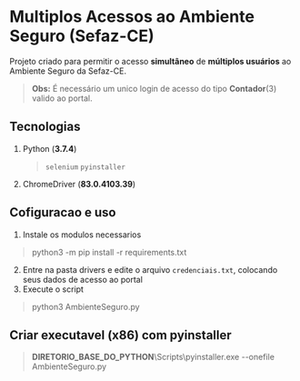 # Multiplos Acessos ao Ambiente Seguro (Sefaz-CE)
Projeto criado para permitir o acesso **simultâneo** de **múltiplos usuários** ao Ambiente Seguro da Sefaz-CE.
> **Obs:** É necessário um unico login de acesso do tipo **Contador**(3) valido ao portal.

## Tecnologias
1. Python (**3.7.4**)
   > `selenium`  `pyinstaller`
   
3. ChromeDriver (**83.0.4103.39**)

## Cofiguracao e uso
1. Instale os modulos necessarios
> python3 -m pip install -r requirements.txt
2. Entre na pasta drivers e edite o arquivo `credenciais.txt`, colocando seus dados de acesso ao portal
3. Execute o script
> python3 AmbienteSeguro.py

## Criar executavel (**x86**) com pyinstaller
> **DIRETORIO_BASE_DO_PYTHON**\Scripts\pyinstaller.exe --onefile AmbienteSeguro.py


